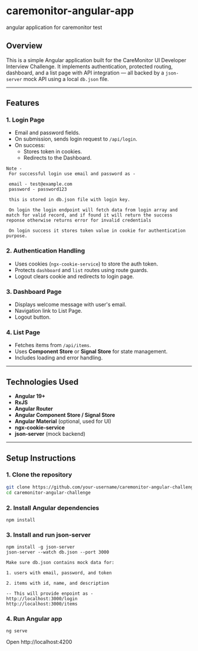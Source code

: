 
# caremonitor-angular-app
angular application for caremonitor test

## Overview

This is a simple Angular application built for the CareMonitor UI Developer Interview Challenge. It implements authentication, protected routing, dashboard, and a list page with API integration — all backed by a `json-server` mock API using a local `db.json` file.

---

## Features

### 1. **Login Page**
- Email and password fields.
- On submission, sends login request to `/api/login`.
- On success:
  - Stores token in cookies.
  - Redirects to the Dashboard.

``` 
Note - 
 For successful login use email and password as - 

 email - test@example.com
 password - password123

 this is stored in db.json file with login key.

 On login the login endpoint will fetch data from login array and match for valid record, and if found it will return the success reponse otherwise returns error for invalid credentials

 On login success it stores token value in cookie for authentication purpose.

```

### 2. **Authentication Handling**
- Uses cookies (`ngx-cookie-service`) to store the auth token.
- Protects `dashboard` and `list` routes using route guards.
- Logout clears cookie and redirects to login page.

### 3. **Dashboard Page**
- Displays welcome message with user's email.
- Navigation link to List Page.
- Logout button.

### 4. **List Page**
- Fetches items from `/api/items`.
- Uses **Component Store** or **Signal Store** for state management.
- Includes loading and error handling.

---

## Technologies Used

- **Angular 19+**
- **RxJS**
- **Angular Router**
- **Angular Component Store / Signal Store**
- **Angular Material** (optional, used for UI)
- **ngx-cookie-service**
- **json-server** (mock backend)


---

## Setup Instructions

### 1. Clone the repository
```bash
git clone https://github.com/your-username/caremonitor-angular-challenge.git
cd caremonitor-angular-challenge 
```
### 2. Install Angular dependencies
 
```
npm install

```
### 3. Install and run json-server

```
npm install -g json-server
json-server --watch db.json --port 3000

Make sure db.json contains mock data for:

1. users with email, password, and token

2. items with id, name, and description

-- This will provide enpoint as - 
http://localhost:3000/login
http://localhost:3000/items

```

### 4. Run Angular app

```
ng serve

```
Open http://localhost:4200




